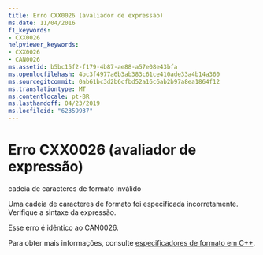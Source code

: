 ```yaml
---
title: Erro CXX0026 (avaliador de expressão)
ms.date: 11/04/2016
f1_keywords:
- CXX0026
helpviewer_keywords:
- CXX0026
- CAN0026
ms.assetid: b5bc15f2-f179-4b87-ae88-a57e08e43bfa
ms.openlocfilehash: 4bc3f4977a6b3ab383c61ce410ade33a4b14a360
ms.sourcegitcommit: 0ab61bc3d2b6cfbd52a16c6ab2b97a8ea1864f12
ms.translationtype: MT
ms.contentlocale: pt-BR
ms.lasthandoff: 04/23/2019
ms.locfileid: "62359937"
---
```

# <a name="expression-evaluator-error-cxx0026"></a>Erro CXX0026 (avaliador de expressão)

cadeia de caracteres de formato inválido

Uma cadeia de caracteres de formato foi especificada incorretamente. Verifique a sintaxe da expressão.

Esse erro é idêntico ao CAN0026.

Para obter mais informações, consulte [especificadores de formato em C++](/visualstudio/debugger/format-specifiers-in-cpp).